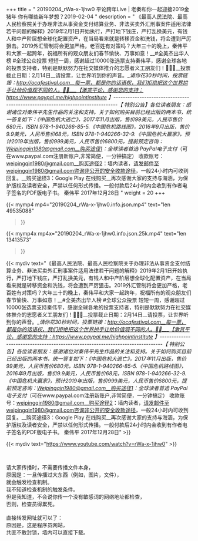 +++
title = " 20190204_rWa-x-1jhw0 平论跨年Live | 老秦和你一起迎接2019金猪年 你有哪些新年梦想？2019-02-04 "
description = " 《最高人民法院、最高人民检察院关于办理非法从事资金支付结算业务、非法买卖外汇刑事案件适用法律若干问题的解释》2019年2月1日开始执行，严打地下钱庄，严打乱换美元，有钱人和中产阶层想全球化配置资产，在当局看来就是转移资金和洗钱，将会遭到严厉狙击。2019外汇管制将会更加严格，老百姓有对策吗？大年三十的晚上，秦伟平和大家一起跨年，祝福所有的观众朋友们春节愉快、万事如意！__#全美杰出华人榜 #全球公众投票  短短一周，感谢超过10000张选票支持秦伟平，感谢全球各地的投票支持者，特别是默默努力在社交媒体推介的志愿者义工朋友们！🙏🙏🙏__投票截止日期：2月14日__请投票，让世界听到你的声音。__请你花30秒时间，投票链接：http://ocafestival.com__每一票，都是你的话语权，我们拒绝把这个世界拱手让给价值观不同的人。💪💪___【激赏平论，感谢您的支持：https://www.paypal.me/highpointinstitute 】_-------------------------------------------------------------------------------_【 特别公告】_各位读者朋友：_感谢诸位对秦伟平先生作品的关注和支持。_关于如何购买目前已经出版的两本书，统一答复如下：_《中国危机大逃亡》，2017年11月出版，售价99美元，人民币售价680元，ISBN 978-1-940266-85-5._《中国危机路线图》，2016年9月出版，售价9.9美元，人民币售价68元，ISBN 978-1-940266-32-9._《中国危机大赢家》，预计2019年出版，售价999美元，人民币售价6800元，提前预定咨询：Weipingqin1980@gmail.com__购买途径1：全球读者首选 PayPal电子支付_（可在www.paypal.com注册新账户,非常简便，一分钟搞定）     收款账号：weipingqin1980@gmail.com__购买途径2：墙内读者，请发邮件至weipingqin1980@gmail.com咨询非公开的安全收款途径，一般24小时内可收到回复。__购买途径3：Google Play 在线购买__再次感谢大家的支持与海涵，为保护版权及读者安全，严禁以任何形式传播。一般付款后24小时内会收到有作者电子签名的PDF版电子书。     秦伟平     2017年12月28日 "
weight = 20
+++

{{< mymp4 mp4="20190204_rWa-x-1jhw0.info.json.mp4" 
text="len 49535088"
>}}

{{< mymp4x  mp4x="20190204_rWa-x-1jhw0.info.json.25k.mp4"
text="len 13413573"
>}}


{{< mydiv text="《最高人民法院、最高人民检察院关于办理非法从事资金支付结算业务、非法买卖外汇刑事案件适用法律若干问题的解释》2019年2月1日开始执行，严打地下钱庄，严打乱换美元，有钱人和中产阶层想全球化配置资产，在当局看来就是转移资金和洗钱，将会遭到严厉狙击。2019外汇管制将会更加严格，老百姓有对策吗？大年三十的晚上，秦伟平和大家一起跨年，祝福所有的观众朋友们春节愉快、万事如意！__#全美杰出华人榜 #全球公众投票  短短一周，感谢超过10000张选票支持秦伟平，感谢全球各地的投票支持者，特别是默默努力在社交媒体推介的志愿者义工朋友们！🙏🙏🙏__投票截止日期：2月14日__请投票，让世界听到你的声音。__请你花30秒时间，投票链接：http://ocafestival.com__每一票，都是你的话语权，我们拒绝把这个世界拱手让给价值观不同的人。💪💪___【激赏平论，感谢您的支持：https://www.paypal.me/highpointinstitute 】_-------------------------------------------------------------------------------_【 特别公告】_各位读者朋友：_感谢诸位对秦伟平先生作品的关注和支持。_关于如何购买目前已经出版的两本书，统一答复如下：_《中国危机大逃亡》，2017年11月出版，售价99美元，人民币售价680元，ISBN 978-1-940266-85-5._《中国危机路线图》，2016年9月出版，售价9.9美元，人民币售价68元，ISBN 978-1-940266-32-9._《中国危机大赢家》，预计2019年出版，售价999美元，人民币售价6800元，提前预定咨询：Weipingqin1980@gmail.com__购买途径1：全球读者首选 PayPal电子支付_（可在www.paypal.com注册新账户,非常简便，一分钟搞定）     收款账号：weipingqin1980@gmail.com__购买途径2：墙内读者，请发邮件至weipingqin1980@gmail.com咨询非公开的安全收款途径，一般24小时内可收到回复。__购买途径3：Google Play 在线购买__再次感谢大家的支持与海涵，为保护版权及读者安全，严禁以任何形式传播。一般付款后24小时内会收到有作者电子签名的PDF版电子书。     秦伟平     2017年12月28日" >}}
<br>

{{< mydiv text="https://www.youtube.com/watch?v=rWa-x-1jhw0" >}}


<br>

请大家传播时，不需要传播文件本身，<br>
原因是：一旦传播过大东西（例如，图片，文件），<br>
就会触发检查机制。<br>
我不知道检查机制的触发条件。<br>
但是我知道，不会说你传一个没有敏感词的网络地址都检查，<br>
否则，检查员得累死。<br><br>
直接转发网址就可以了：<br>
原因是，这是程序员网站，<br>
共匪不敢封锁，墙内可以直接下载。


